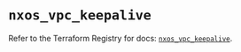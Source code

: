 # `nxos_vpc_keepalive`

Refer to the Terraform Registry for docs: [`nxos_vpc_keepalive`](https://registry.terraform.io/providers/ciscodevnet/nxos/0.5.10/docs/resources/vpc_keepalive).
